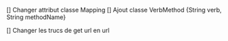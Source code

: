 [] Changer attribut classe Mapping
    [] Ajout classe VerbMethod {String verb, String methodName}
<!-- [] Parcourir les attributs de chaque VerbMethod lors du scan -->
[] Changer les trucs de get url en url 